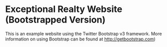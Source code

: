 # Exceptional Realty Website (Bootstrapped Version)

This is an example website using the Twitter Bootstrap v3 framework. More information on using Bootstrap can be found at http://getbootstrap.com)